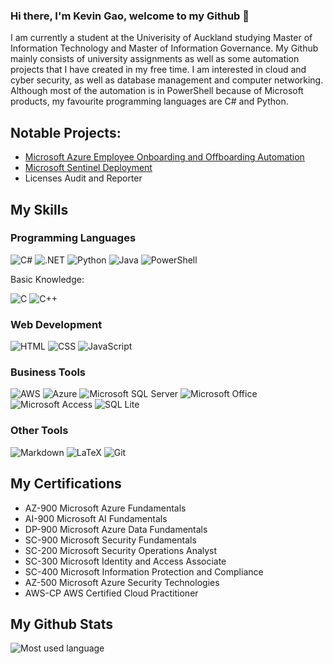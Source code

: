 ### Hi there, I'm Kevin Gao, welcome to my Github 👋
I am currently a student at the Univerisity of Auckland studying Master of Information Technology and Master of Information Governance. My Github mainly consists of university assignments as well as some automation projects that I have created in my free time. I am interested in cloud and cyber security, as well as database management and computer networking. Although most of the automation is in PowerShell because of Microsoft products, my favourite programming languages are C# and Python. 

## Notable Projects:
- [Microsoft Azure Employee Onboarding and Offboarding Automation](https://github.com/kgao826/MSAzureOnboardingOffboarding) 
- [Microsoft Sentinel Deployment](https://github.com/kgao826/MicrosoftSentinelDeployment)
- Licenses Audit and Reporter

## My Skills
### Programming Languages
![C#](https://img.shields.io/badge/C%23-239120?style=for-the-badge&logo=c-sharp&logoColor=white)
![.NET](https://img.shields.io/badge/.NET-5C2D91?style=for-the-badge&logo=.net&logoColor=white)
![Python](https://img.shields.io/badge/Python-3776AB?style=for-the-badge&logo=python&logoColor=white)
![Java](https://img.shields.io/badge/Java-ED8B00?style=for-the-badge&logo=java&logoColor=white)
![PowerShell](https://img.shields.io/badge/Powershell-2CA5E0?style=for-the-badge&logo=powershell&logoColor=white)

Basic Knowledge:

![C](https://img.shields.io/badge/C-00599C?style=for-the-badge&logo=c&logoColor=white)
![C++](https://img.shields.io/badge/C%2B%2B-00599C?style=for-the-badge&logo=c%2B%2B&logoColor=white)

### Web Development
![HTML](https://img.shields.io/badge/HTML-239120?style=for-the-badge&logo=html5&logoColor=white)
![CSS](https://img.shields.io/badge/CSS-239120?&style=for-the-badge&logo=css3&logoColor=white)
![JavaScript](https://img.shields.io/badge/JavaScript-F7DF1E?style=for-the-badge&logo=javascript&logoColor=black)

### Business Tools
![AWS](https://img.shields.io/badge/Amazon_AWS-232F3E?style=for-the-badge&logo=amazon-aws&logoColor=white)
![Azure](https://img.shields.io/badge/Microsoft_Azure-0089D6?style=for-the-badge&logo=microsoft-azure&logoColor=white)
![Microsoft SQL Server](https://img.shields.io/badge/Microsoft_SQL_Server-CC2927?style=for-the-badge&logo=microsoft-sql-server&logoColor=white)
![Microsoft Office](https://img.shields.io/badge/Microsoft_Office-D83B01?style=for-the-badge&logo=microsoft-office&logoColor=white)
![Microsoft Access](https://img.shields.io/badge/Microsoft_Access-A4373A?style=for-the-badge&logo=microsoft-access&logoColor=white)
![SQL Lite](https://img.shields.io/badge/SQLite-07405E?style=for-the-badge&logo=sqlite&logoColor=white)

### Other Tools
![Markdown](https://img.shields.io/badge/Markdown-302d41?style=for-the-badge&logo=markdown)
![LaTeX](https://img.shields.io/badge/LaTeX-302d41?style=for-the-badge&logo=latex&logoColor=008080)
![Git](https://img.shields.io/badge/Git-302d41?style=for-the-badge&logo=git)

## My Certifications
- AZ-900	Microsoft Azure Fundamentals
-	AI-900	Microsoft AI Fundamentals
-	DP-900	Microsoft Azure Data Fundamentals
-	SC-900	Microsoft Security Fundamentals
-	SC-200 	Microsoft Security Operations Analyst
-	SC-300	Microsoft Identity and Access Associate
-	SC-400  Microsoft Information Protection and Compliance
-	AZ-500 	Microsoft Azure Security Technologies
-	AWS-CP	AWS Certified Cloud Practitioner

## My Github Stats
![Most used language](https://github-readme-stats.vercel.app/api/top-langs/?username=kgao826&theme=blue-green)
